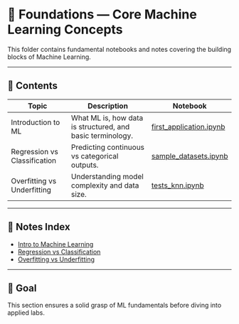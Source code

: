 # 🧱 Foundations — Core Machine Learning Concepts

This folder contains fundamental notebooks and notes covering the building blocks of Machine Learning.

---

## 📘 Contents

| Topic | Description | Notebook |
|--------|--------------|----------|
| Introduction to ML | What ML is, how data is structured, and basic terminology. | [first_application.ipynb](notebooks/first_application.ipynb) |
| Regression vs Classification | Predicting continuous vs categorical outputs. | [sample_datasets.ipynb](notebooks/sample_datasets.ipynb) |
| Overfitting vs Underfitting | Understanding model complexity and data size. | [tests_knn.ipynb](notebooks/tests_knn.ipynb) |

---

## 🧩 Notes Index
- [Intro to Machine Learning](notes/intro_to_ml.md)
- [Regression vs Classification](notes/regression_vs_classification.md)
- [Overfitting vs Underfitting](notes/overfitting_vs_underfitting.md)

---

## 🧠 Goal
This section ensures a solid grasp of ML fundamentals before diving into applied labs.
